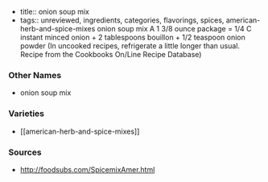 - title:: onion soup mix
- tags:: unreviewed, ingredients, categories, flavorings, spices, american-herb-and-spice-mixes
onion soup mix A 1 3/8 ounce package = 1/4 C instant minced onion + 2 tablespoons bouillon + 1/2 teaspoon onion powder (In uncooked recipes, refrigerate a little longer than usual. Recipe from the Cookbooks On/Line Recipe Database)

### Other Names

* onion soup mix

### Varieties

* [[american-herb-and-spice-mixes]]

### Sources
* http://foodsubs.com/SpicemixAmer.html

